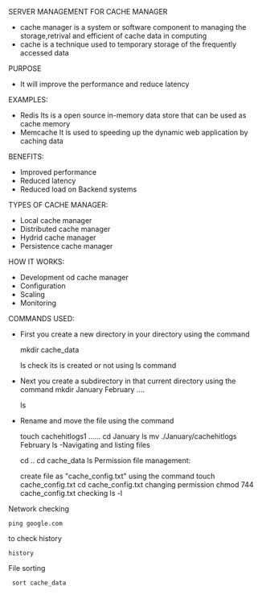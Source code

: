  SERVER MANAGEMENT FOR CACHE MANAGER
- cache manager is a system or software component to managing the storage,retrival and 
efficient of cache data in computing 
- cache is a technique used to temporary storage of the frequently accessed data
 
PURPOSE
- It will improve the performance and reduce latency

EXAMPLES:
- Redis
   Its is a open source 
   in-memory data store that can be used as cache memory
- Memcache
   It is used to speeding up the dynamic web application by caching data

BENEFITS:
- Improved performance
- Reduced latency
- Reduced load on Backend systems

TYPES OF CACHE MANAGER:
- Local cache manager
- Distributed cache manager
- Hydrid cache manager
- Persistence cache manager

HOW IT WORKS:
- Development od cache manager
- Configuration
- Scaling
- Monitoring


COMMANDS USED:
- First you create a new directory in your directory using the command

    mkdir cache_data

    ls
   check its is created or not using ls command
 
- Next you create a subdirectory in that current directory using the command 
    mkdir January February ....

    ls
 
- Rename and move the file using the command

     touch cachehitlogs1 ......
     cd January
     ls
     mv ./January/cachehitlogs February
     ls
-Navigating and listing files

     cd ..
     cd cache_data
     ls 
Permission file management:

     create file as  "cache_config.txt" using the command 
         touch cache_config.txt
         cd cache_config.txt
     changing permission
           chmod 744 cache_config.txt
     checking
         ls -l

Network checking
 
    ping google.com

to check history

    history
File sorting
 
     sort cache_data
